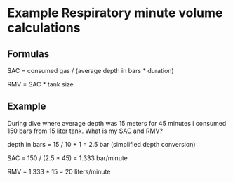 # Example Respiratory minute volume calculations

## Formulas

SAC = consumed gas / (average depth in bars * duration)

RMV = SAC * tank size

## Example

During dive where average depth was 15 meters for 45 minutes i consumed 150 bars from 15 liter tank. What is my SAC and RMV?

depth in bars =  15 / 10 + 1 = 2.5 bar (simplified depth conversion)

SAC = 150 / (2.5 * 45) = 1.333 bar/minute

RMV = 1.333 * 15 = 20 liters/minute
